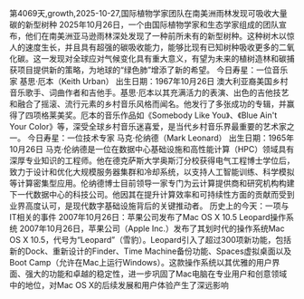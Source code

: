 第4069天,growth,2025-10-27,国际植物学家团队在南美洲雨林发现可吸收大量碳的新型树种
2025年10月26日，一个由国际植物学家和生态学家组成的团队宣布，他们在南美洲亚马逊雨林深处发现了一种前所未有的新型树种。这种树木以惊人的速度生长，并且具有超强的碳吸收能力，能够比现有已知树种吸收更多的二氧化碳。这一发现对全球应对气候变化具有重大意义，有望为未来的植树造林和碳捕获项目提供新的策略，为地球的“绿色肺”增添了新的希望。
今日寿星：一位音乐家
基思·厄本（Keith Urban）
出生日期：1967年10月26日
澳大利亚裔美国乡村音乐歌手、词曲作者和吉他手。基思·厄本以其充满活力的表演、出色的吉他技艺和融合了摇滚、流行元素的乡村音乐风格而闻名。他发行了多张成功的专辑，并赢得了四项格莱美奖。厄本的音乐作品如《Somebody Like You》、《Blue Ain't Your Color》等，深受全球乡村音乐迷喜爱，是当代乡村音乐界最重要的艺术家之一。
今日寿星：一位技术专家
马克·伦纳德（Mark Leonard）
出生日期：1965年10月26日
马克·伦纳德是一位在数据中心基础设施和高性能计算（HPC）领域具有深厚专业知识的工程师。他在德克萨斯大学奥斯汀分校获得电气工程博士学位后，致力于设计和优化大规模服务器集群和冷却系统，以支持人工智能训练、科学模拟等计算密集型应用。伦纳德博士目前领导一家专门为云计算提供商和研究机构构建下一代数据中心的科技公司。他因其在提升计算效率和可持续性方面的贡献而受到业界高度认可，是现代数字基础设施背后的关键推动者。
历史上的今天：一项与IT相关的事件
2007年10月26日：苹果公司发布了Mac OS X 10.5 Leopard操作系统
2007年10月26日，苹果公司（Apple Inc.）发布了其划时代的操作系统Mac OS X 10.5，代号为“Leopard”（雪豹）。Leopard引入了超过300项新功能，包括新的Dock、重新设计的Finder、Time Machine备份功能、Spaces虚拟桌面以及Boot Camp（允许在Mac上运行Windows）。这款操作系统以其优雅的用户界面、强大的功能和卓越的稳定性，进一步巩固了Mac电脑在专业用户和创意领域中的地位，对Mac OS X的后续发展和用户体验产生了深远影响